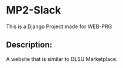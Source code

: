 # MP2-Slack
This is a Django Project made for WEB-PRG

## Description:
A website that is similar to DLSU Marketplace.
